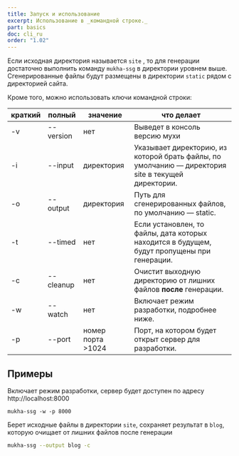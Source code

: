 ```yaml
---
title: Запуск и использование
excerpt: Использование в _командной строке._
part: basics
doc: cli_ru
order: "1.02"
---
```


Если исходная директория называется `site` , то для генерации достаточно выполнить команду `mukha-ssg` в директории уровнем выше. Сгенерированные файлы будут размещены в директории `static` рядом с директорией сайта.

Кроме того, можно использовать ключи командной строки:

| краткий | полный    | значение          | что делает                                                                                         |
| ------- | --------- | ----------------- | -------------------------------------------------------------------------------------------------- |
| -v      | --version | нет               | Выведет в консоль версию мухи                                                                      |
| -i      | --input   | директория        | Указывает директорию, из которой брать файлы, по умолчанию — директория site в текущей директории. |
| -o      | --output  | директория        | Путь для сгенерированных файлов, по умолчанию — static.                                            |
| -t      | --timed   | нет               | Если установлен, то файлы, дата которых находится в будущем, будут пропущены при генерации.        |
| -с      | --cleanup | нет               | Очистит выходную директорию от лишних файлов **после** генерации.                                  |
| -w      | --watch   | нет               | Включает режим  разработки, подробнее ниже.                                                        |
| -p      | --port    | номер порта >1024 | Порт, на котором будет открыт сервер для разработки.                                               |

## Примеры

Включает режим разработки, сервер будет доступен по адресу http://localhost:8000

```shell
mukha-ssg -w -p 8000
```

Берет исходные файлы в директории `site`, сохраняет результат в `blog`, которую очищает от лишних файлов после генерации

```bash
mukha-ssg --output blog -c
```
